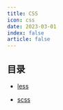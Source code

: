 ```yaml
---
title: CSS
icon: css
date: 2023-03-01
index: false
article: false 
---
```



## 目录

- [less](less.md)

- [scss](scss.md)

